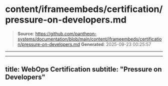 # content/iframeembeds/certification/pressure-on-developers.md

> **Source**: https://github.com/pantheon-systems/documentation/blob/main/content/iframeembeds/certification/pressure-on-developers.md
> **Generated**: 2025-09-23 00:25:57

---

---
title: WebOps Certification
subtitle: "Pressure on Developers"
---

<Partial file="certification-guide/pressure-on-developers.md" />
